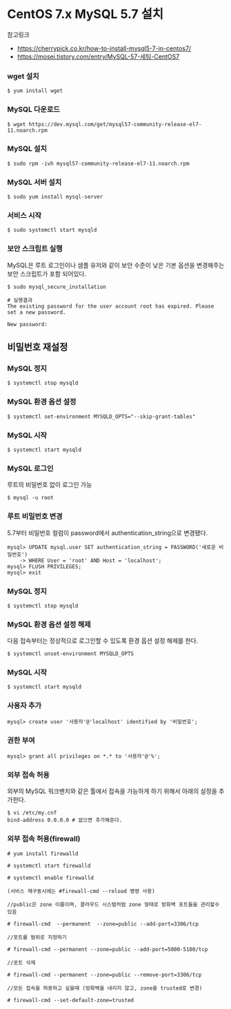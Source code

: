 # CentOS 7.x MySQL 5.7 설치

참고링크  
- https://cherrypick.co.kr/how-to-install-mysql5-7-in-centos7/  
- https://mosei.tistory.com/entry/MySQL-57-세팅-CentOS7  

### wget 설치
```
$ yum install wget
```

### MySQL 다운로드
```
$ wget https://dev.mysql.com/get/mysql57-community-release-el7-11.noarch.rpm
``` 

### MySQL 설치
```
$ sudo rpm -ivh mysql57-community-release-el7-11.noarch.rpm
```
 
### MySQL 서버 설치
```
$ sudo yum install mysql-server
```
 
### 서비스 시작
```
$ sudo systemctl start mysqld
``` 

### 보안 스크립트 실행  
MySQL은 루트 로그인이나 샘플 유저와 같이 보안 수준이 낮은 기본 옵션을 변경해주는 보안 스크립트가 포함 되어있다.  
```
$ sudo mysql_secure_installation  
  
# 실행결과
The existing password for the user account root has expired. Please set a new password.

New password:
```

## 비밀번호 재설정
### MySQL 정지
```
$ systemctl stop mysqld
```
 
### MySQL 환경 옵션 설정
```
$ systemctl set-environment MYSQLD_OPTS="--skip-grant-tables"
```

### MySQL 시작
```
$ systemctl start mysqld
```
 
### MySQL 로그인
루트의 비밀번호 없이 로그인 가능
```
$ mysql -u root
```
 
### 루트 비밀번호 변경
5.7부터 비밀번호 컬럼이 password에서 authentication_string으로 변경됐다.
```
mysql> UPDATE mysql.user SET authentication_string = PASSWORD('새로운 비밀번호')
    -> WHERE User = 'root' AND Host = 'localhost';
mysql> FLUSH PRIVILEGES;
mysql> exit
```
 
### MySQL 정지
```
$ systemctl stop mysqld
```
 
### MySQL 환경 옵션 설정 해제
다음 접속부터는 정상적으로 로그인할 수 있도록 환경 옵션 설정 해제를 한다.
```
$ systemctl unset-environment MYSQLD_OPTS
```

### MySQL 시작
```
$ systemctl start mysqld
```
 
### 사용자 추가
```
mysql> create user '사용자'@'localhost' identified by '비밀번호';
```
 
### 권한 부여
```
mysql> grant all privileges on *.* to '사용자'@'%';
```
 
### 외부 접속 허용
외부의 MySQL 워크벤치와 같은 툴에서 접속을 가능하게 하기 위해서 아래의 설정을 추가한다.
```
$ vi /etc/my.cnf
bind-address 0.0.0.0 # 없으면 추가해준다.
```


### 외부 접속 허용(firewall)
```
# yum install firewalld

# systemctl start firewalld

# systemctl enable firewalld

(서비스 재구동시에는 #firewall-cmd --reload 명령 사용)

//public은 zone 이름이며, 클라우드 시스템처럼 zone 형태로 방화벽 포트들을 관리할수 있음

# firewall-cmd  --permanent  --zone=public --add-port=3306/tcp

//포트를 범위로 지정하기

# firewall-cmd --permanent --zone=public --add-port=5000-5100/tcp

//포트 삭제

# firewall-cmd --permanent --zone=public --remove-port=3306/tcp

//모든 접속을 허용하고 싶을때 (방화벽을 내리지 않고, zone을 trusted로 변경)

# firewall-cmd --set-default-zone=trusted
```
